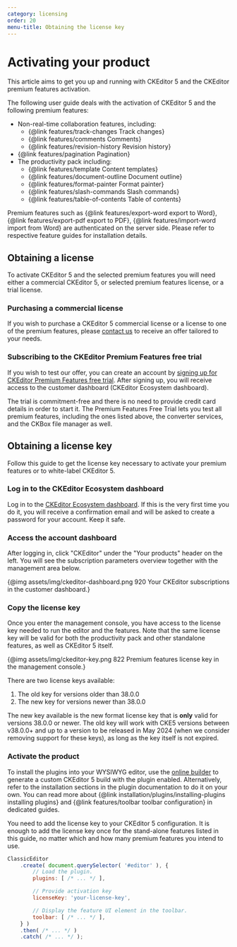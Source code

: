 ```yaml
---
category: licensing
order: 20
menu-title: Obtaining the license key
---
```


# Activating your product

This article aims to get you up and running with CKEditor 5 and the CKEditor premium features activation.

The following user guide deals with the activation of CKEditor 5 and the following premium features:
* Non-real-time collaboration features, including:
	* {@link features/track-changes Track changes}
	* {@link features/comments Comments}
	* {@link features/revision-history Revision history}
* {@link features/pagination Pagination}
* The productivity pack including:
	* {@link features/template Content templates}
	* {@link features/document-outline Document outline}
	* {@link features/format-painter Format painter}
	* {@link features/slash-commands Slash commands}
	* {@link features/table-of-contents Table of contents}

Premium features such as {@link features/export-word export to Word}, {@link features/export-pdf export to PDF}, {@link features/import-word import from Word} are authenticated on the server side. Please refer to respective feature guides for installation details.

## Obtaining a license

To activate CKEditor 5 and the selected premium features you will need either a commercial CKEditor 5, or selected premium features license, or a trial license.

### Purchasing a commercial license

If you wish to purchase a CKEditor 5 commercial license or a license to one of the premium features, please [contact us](https://ckeditor.com/contact/?sales=true#contact-form) to receive an offer tailored to your needs.

### Subscribing to the CKEditor Premium Features free trial

If you wish to test our offer, you can create an account by [signing up for CKEditor Premium Features free trial](https://orders.ckeditor.com/trial/premium-features). After signing up, you will receive access to the customer dashboard (CKEditor Ecosystem dashboard).

The trial is commitment-free and there is no need to provide credit card details in order to start it. The Premium Features Free Trial lets you test all premium features, including the ones listed above, the converter services, and the CKBox file manager as well.

## Obtaining a license key

Follow this guide to get the license key necessary to activate your premium features or to white-label CKEditor 5.

### Log in to the CKEditor Ecosystem dashboard

Log in to the [CKEditor Ecosystem dashboard](https://dashboard.ckeditor.com). If this is the very first time you do it, you will receive a confirmation email and will be asked to create a password for your account. Keep it safe.

### Access the account dashboard

After logging in, click "CKEditor" under the "Your products" header on the left. You will see the subscription parameters overview together with the management area below.

{@img assets/img/ckeditor-dashboard.png 920 Your CKEditor subscriptions in the customer dashboard.}

### Copy the license key

Once you enter the management console, you have access to the license key needed to run the editor and the features. Note that the same license key will be valid for both the productivity pack and other standalone features, as well as CKEditor 5 itself.

{@img assets/img/ckeditor-key.png 822 Premium features license key in the management console.}

There are two license keys available:
1. The old key for versions older than 38.0.0
2. The new key for versions newer than 38.0.0

The new key available is the new format license key that is **only** valid for versions 38.0.0 or newer. The old key will work with CKE5 versions between v38.0.0+ and up to a version to be released in May 2024 (when we consider removing support for these keys), as long as the key itself is not expired.

### Activate the product

To install the plugins into your WYSIWYG editor, use the [online builder](https://ckeditor.com/ckeditor-5/online-builder/) to generate a custom CKEditor 5 build with the plugin enabled. Alternatively, refer to the installation sections in the plugin documentation to do it on your own. You can read more about {@link installation/plugins/installing-plugins installing plugins} and {@link features/toolbar toolbar configuration} in dedicated guides.

You need to add the license key to your CKEditor 5 configuration. It is enough to add the license key once for the stand-alone features listed in this guide, no matter which and how many premium features you intend to use.

```js
ClassicEditor
	.create( document.querySelector( '#editor' ), {
		// Load the plugin.
		plugins: [ /* ... */ ],

		// Provide activation key
		licenseKey: 'your-license-key',

		// Display the feature UI element in the toolbar.
		toolbar: [ /* ... */ ],
	} )
	.then( /* ... */ )
	.catch( /* ... */ );
```
